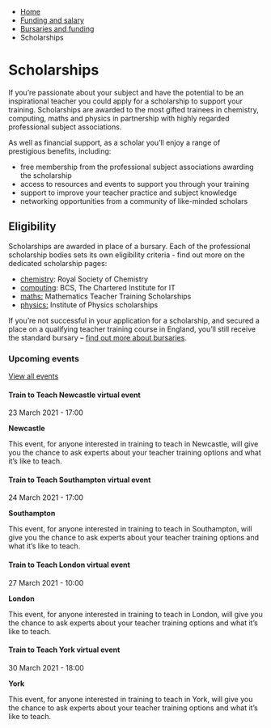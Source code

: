 *   [Home](/)
*   [Funding and salary](/funding-and-salary)
*   [Bursaries and funding](/funding-and-salary/overview)
*   Scholarships

Scholarships
============

If you’re passionate about your subject and have the potential to be an inspirational teacher you could apply for a scholarship to support your training. Scholarships are awarded to the most gifted trainees in chemistry, computing, maths and physics in partnership with highly regarded professional subject associations.

As well as financial support, as a scholar you’ll enjoy a range of prestigious benefits, including:

*   free membership from the professional subject associations awarding the scholarship    
*   access to resources and events to support you through your training
*   support to improve your teacher practice and subject knowledge
*   networking opportunities from a community of like-minded scholars   

Eligibility
-----------

Scholarships are awarded in place of a bursary. Each of the professional scholarship bodies sets its own eligibility criteria - find out more on the dedicated scholarship pages:

*   [chemistry](/node/2391): Royal Society of Chemistry
*   [computing](/node/2393): BCS, The Chartered Institute for IT
*   [maths:](/node/2392) Mathematics Teacher Training Scholarships 
*   [physics:](/node/2378) Institute of Physics scholarships

If you’re not successful in your application for a scholarship, and secured a place on a qualifying teacher training course in England, you’ll still receive the standard bursary – [find out more about bursaries](https://getintoteaching.education.gov.uk/funding-my-teacher-training/bursaries-and-scholarships-for-teacher-training "Find out about teacher training bursaries").

### Upcoming events

[View all events](/teaching-events)

[](/teaching-events/train-to-teach-events/train-to-teach-newcastle-virtual-event-230321)

#### Train to Teach Newcastle virtual event

23 March 2021 - 17:00

**Newcastle**

This event, for anyone interested in training to teach in Newcastle, will give you the chance to ask experts about your teacher training options and what it’s like to teach.

[](/teaching-events/train-to-teach-events/train-to-teach-southampton-virtual-event-240321)

#### Train to Teach Southampton virtual event

24 March 2021 - 17:00

**Southampton**

This event, for anyone interested in training to teach in Southampton, will give you the chance to ask experts about your teacher training options and what it’s like to teach.

[](/teaching-events/train-to-teach-events/train-to-teach-london-virtual-event-270321)

#### Train to Teach London virtual event

27 March 2021 - 10:00

**London**

This event, for anyone interested in training to teach in London, will give you the chance to ask experts about your teacher training options and what it’s like to teach.

[](/teaching-events/train-to-teach-events/train-to-teach-york-virtual-event-300321)

#### Train to Teach York virtual event

30 March 2021 - 18:00

**York**

This event, for anyone interested in training to teach in York, will give you the chance to ask experts about your teacher training options and what it’s like to teach.